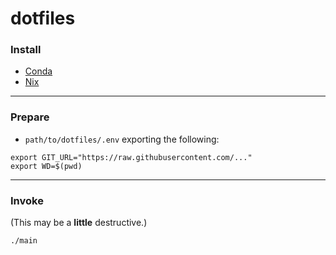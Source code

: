 # dotfiles

### Install
 * [Conda](https://anaconda.org/)
 * [Nix](https://nixos.org/nix/)

---
### Prepare
 * `path/to/dotfiles/.env` exporting the following:

```
export GIT_URL="https://raw.githubusercontent.com/..."
export WD=$(pwd)
```

---
### Invoke
(This may be a **little** destructive.)
```
./main
```
